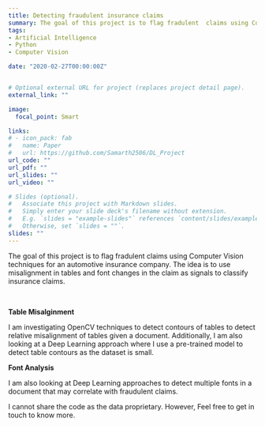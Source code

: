 ```yaml
---
title: Detecting fraudulent insurance claims
summary: The goal of this project is to flag fradulent  claims using Computer Vision techniques for an automotive insurance company. The idea is to use misalignment in tables and changes in fonts as signals to classify insurance claims.
tags:
- Artificial Intelligence
- Python
- Computer Vision

date: "2020-02-27T00:00:00Z"


# Optional external URL for project (replaces project detail page).
external_link: ""

image:
  focal_point: Smart

links:
# - icon_pack: fab
#   name: Paper
#   url: https://github.com/Samarth2506/DL_Project
url_code: ""
url_pdf: ""
url_slides: ""
url_video: ""

# Slides (optional).
#   Associate this project with Markdown slides.
#   Simply enter your slide deck's filename without extension.
#   E.g. `slides = "example-slides"` references `content/slides/example-slides.md`.
#   Otherwise, set `slides = ""`.
slides: ""
---
```


The goal of this project is to flag fradulent claims using Computer Vision techniques for an automotive insurance company. The idea is to use misalignment in tables and font changes in the claim as signals to classify insurance claims.

</br>

**Table Misalginment**

I am investigating OpenCV techniques to detect contours of tables to detect relative misalignment of tables given a document. Additionally, I am also looking at a Deep Learning approach where I use a pre-trained model to detect table contours as the dataset is small.

**Font Analysis**

I am also looking at Deep Learning approaches to detect multiple fonts in a document that may correlate with fraudulent claims.

I cannot share the code as the data proprietary. However, Feel free to get in touch to know more.